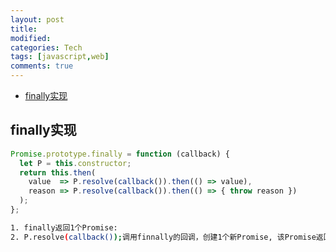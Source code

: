 ```yaml
---
layout: post
title:
modified:
categories: Tech
tags: [javascript,web]
comments: true
---
```


<!-- TOC -->

- [finally实现](#finally实现)

<!-- /TOC -->

## finally实现

```js
Promise.prototype.finally = function (callback) {
  let P = this.constructor;
  return this.then(
    value  => P.resolve(callback()).then(() => value),
    reason => P.resolve(callback()).then(() => { throw reason })
  );
};
```


```sh
1. finally返回1个Promise:
2. P.resolve(callback());调用finnally的回调，创建1个新Promise, 该Promise返回value
```